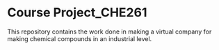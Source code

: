 # Course Project_CHE261
This repository contains the work done in making a virtual company for making chemical compounds in an industrial level.
